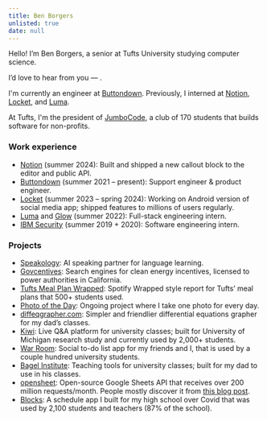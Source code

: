 ```yaml
---
title: Ben Borgers
unlisted: true
date: null
---
```


Hello! I’m <span class="font-handwriting font-medium">Ben Borgers</span>, a senior at Tufts University studying computer science.

I’d love to hear from you — <a data-email></a>.

I'm currently an engineer at [Buttondown](https://buttondown.email). Previously, I interned at [Notion](https://notion.so/product), [Locket](https://locket.camera), and [Luma](https://lu.ma).

At Tufts, I'm the president of [JumboCode](https://jumbocode.org), a club of 170 students that builds software for non-profits.

### Work experience

- [Notion](https://notion.so/product) (summer 2024): Built and shipped a new callout block to the editor and public API.
- [Buttondown](https://buttondown.email) (summer 2021 – present): Support engineer & product engineer.
- [Locket](https://locket.camera) (summer 2023 – spring 2024): Working on Android version of social media app; shipped features to millions of users regularly.
- [Luma](https://lu.ma) and [Glow](https://glow.app) (summer 2022): Full-stack engineering intern.
- [IBM Security](https://www.ibm.com/products/guardium-insights) (summer 2019 + 2020): Software engineering intern.

### Projects

- [Speakology](https://speakology.ai): AI speaking partner for language learning.
- [Govcentives](https://govcentives.com): Search engines for clean energy incentives, licensed to power authorities in California.
- [Tufts Meal Plan Wrapped](/wrapped): Spotify Wrapped style report for Tufts’ meal plans that 500+ students used.
- [Photo of the Day](https://photos.ben.page): Ongoing project where I take one photo for every day.
- [diffeqgrapher.com](https://diffeqgrapher.com): Simpler and friendlier differential equations grapher for my dad’s classes.
- [Kiwi](https://ask.kiwi): Live Q&A platform for university classes; built for University of Michigan research study and currently used by 2,000+ students.
- [War Room](https://war.elk.sh): Social to-do list app for my friends and I, that is used by a couple hundred university students.
- [Bagel Institute](https://bagel.institute): Teaching tools for university classes; built for my dad to use in his classes.
- [opensheet](https://opensheet.elk.sh): Open-source Google Sheets API that receives over 200 million requests/month. People mostly discover it from [this blog post](/google-sheets-json).
- [Blocks](/blocks): A schedule app I built for my high school over Covid that was used by 2,100 students and teachers (87% of the school).
